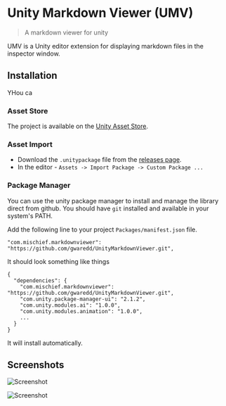 # Unity Markdown Viewer (UMV)
> A markdown viewer for unity

UMV is a Unity editor extension for displaying markdown files in the inspector window.

## Installation

YHou ca

### Asset Store

The project is available on the [Unity Asset Store](https://assetstore.unity.com/packages/tools/utilities/markdown-viewer-138882).

### Asset Import

* Download the `.unitypackage` file from the [releases page](https://github.com/gwaredd/UnityMarkdownViewer/releases).
* In the editor - `Assets -> Import Package -> Custom Package ...`

### Package Manager

You can use the unity package manager to install and manage the library direct from github. You should have `git` installed and available in your system's PATH.

Add the following line to your project `Packages/manifest.json` file.

    "com.mischief.markdownviewer": "https://github.com/gwaredd/UnityMarkdownViewer.git",

It should look something like things

    {
      "dependencies": {
        "com.mischief.markdownviewer": "https://github.com/gwaredd/UnityMarkdownViewer.git",
        "com.unity.package-manager-ui": "2.1.2",
        "com.unity.modules.ai": "1.0.0",
        "com.unity.modules.animation": "1.0.0",
        ...
      }
    }

It will install automatically.

## Screenshots

![Screenshot](https://raw.githubusercontent.com/gwaredd/UnityMarkdownViewer/master/Documentation/images/Screenshot_render_v2.png)

![Screenshot](https://raw.githubusercontent.com/gwaredd/UnityMarkdownViewer/master/Documentation/images/Screenshot_render_v1.png)

